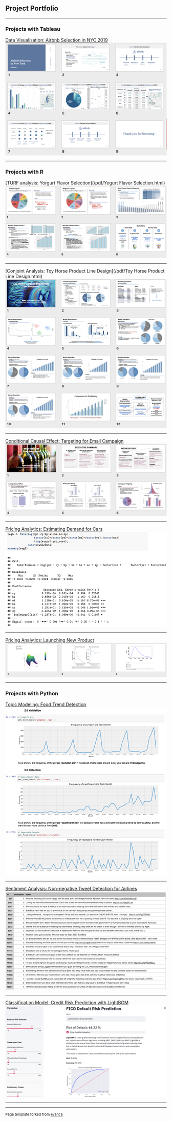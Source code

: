## Project Portfolio

---

### Projects with Tableau

[Data Visualisation: Airbnb Selection in NYC 2019](/pdf/Airbnb%20Selection%20in%20NYC_Susie%20Tao.pdf)
<img src="images/Airbnb%20Selection%20in%20NYC.png?raw=true"/>

---

### Projects with R

[TURF analysis: Yorgurt Flavor Selection](/pdf/Yogurt Flavor Selection.html)
<img src="images/Yogurt%20Flavor%20Selection.png?raw=true"/>

---
[Conjoint Analysis: Toy Horse Product Line Design](/pdf/Toy Horse Product Line Design.html)
<img src="images/Toy%20Horse%20Product%20Line%20Design.png?raw=true"/>

---
[Conditional Causal Effect: Targeting for Email Campaign](/pdf/Targeting%20For%20Email%20Campaign.pdf)
<img src="images/Targeting%20For%20Email%20Campaign.png?raw=true"/>

---
[Pricing Analytics: Estimating Demand for Cars](/pdf/Estimating%20Demand%20for%20Cars.pdf)
<img src="images/Estimating%20Demand%20for%20Cars.png?raw=true"/>

---
[Pricing Analytics: Launching New Product](/pdf/Launching%20New%20Product.pdf)
<img src="images/Launching%20New%20Product.png?raw=true"/>

---

### Projects with Python

[Topic Modeling: Food Trend Detection](/pdf/Food%20Trend%20Detection.html)
<img src="images/Food%20Trend%20Detection.png?raw=true"/>

---
[Sentiment Analysis: Non-negative Tweet Detection for Airlines](/pdf/Non-negative%20Tweet%20Detection%20For%20Airlines.html)
<img src="images/Non-negative%20Tweet%20Detection%20For%20Airlines.png?raw=true"/>

---
[Classification Model: Credit Risk Prediction with LightBGM](/pdf/Credit%20Risk%20Prediction%20with%20LightBGM.pdf)
<img src="images/Credit%20Risk%20Prediction%20with%20LightBGM_1.png?raw=true"/>

---



---
<p style="font-size:11px">Page template forked from <a href="https://github.com/evanca/quick-portfolio">evanca</a></p>
<!-- Remove above link if you don't want to attibute -->
